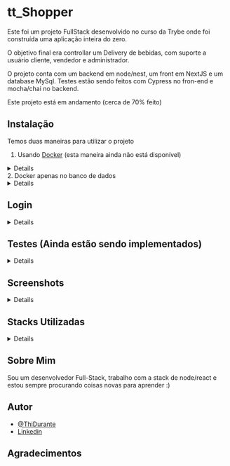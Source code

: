 # tt_Shopper

Este foi um projeto FullStack desenvolvido no curso da Trybe onde foi construída uma aplicação inteira do zero.

O objetivo final era controllar um Delivery de bebidas, com suporte a usuário cliente, vendedor e administrador.

O projeto conta com um backend em node/nest, um front em NextJS e um database MySql.
Testes estão sendo feitos com Cypress no fron-end e mocha/chai no backend.

Este projeto está em andamento (cerca de 70% feito)

## Instalação

Temos duas maneiras para utilizar o projeto

1. Usando [Docker](https://www.docker.com/) (esta maneira ainda não está disponível)
<details>

Após clonar o repositório não esqueça de:

Dentro da pasta app, troque o nome do arquivo .env.example para .env

![env](https://i.imgur.com/Hilhzoe.png)

```bash
  # clone o repositório
  # entre na pasta app
  cd deliveryapp/app
  # rode o script de Instalação de dependencias
  npm run install:app
  # caso tenha problemas de permissão neste passo use:
  chmod +x app_install.sh
  # repita o npm run
  # Após isso rode o comando
  docker compose up
```

Depois é só esperar o tempo de build (pode demorar um pouco dependendo do computador/internet)

O front end estará rodando em localhost:3000 (broswer)

A API em localhost:3001 (postman ou simular)

O banco de dado em localhost:3306 (workbench)

</details>
2. Docker apenas no banco de dados
<details>

Aqui vamos usar o docker apenas para o banco de dados e rodar a aplicação em terminais diferentes.

Após clonar o repositório não esqueça de:

Dentro da pasta app/backend, troque o nome do arquivo .env.examplenodocker para .env

Altere as variáveis de ambiente para irem de acordo ao seu database

Caso tenha criado um DB padrão com a senha do usuário root sendo password, não precisa mudar nada.

![env](https://i.imgur.com/f8jA2qx.png)

```bash
  # clone o repositório
  # entre na pasta do projeto e suba o banco de dados
  cd deliveryapp
  docker compose up
  # entre na pasta app
  cd app
  # rode o script de Instalação de dependencias
  npm run install:app
  # caso tenha problemas de permissão neste passo use:
  chmod +x app_install.sh
  # repita o passo antes desse
  # caso ainda tenha problemas, antes de cada npm start rode o comando
  npm i
  # abra dois terminais novos
  # um deve estar dentro de /app/fronend e rode o comando
  npm start
  # o outro deve estar dentro de /app/backend e rode o comando
  npm start
```

Depois é só esperar o tempo de build (pode demorar um pouco dependendo do computador/internet)

O front end estará rodando em localhost:3000 (browser)

A API em localhost:3001 (postman ou similar)

O banco de dado em localhost:3306 (workbench)

</details>

## Login

<details>
Para fazer login no aplicativo você pode utilizar o login admin@admin.com com a senha admin, onde vc logará como admin da plataforma (falta tela de controle de usuários)

Para acessar como vendedor utilize o login: vendedor@vendedor.com com a senha: fulana@123 para visualizar como vendedor (ainda faltando algumas coisas)

Ou criar uma conta nova com um email em formato válido com senha e usuário, assim você verá a aplicação como um usuário padrão (comprador, rota completa)

</details>

## Testes (Ainda estão sendo implementados)

<details>
Para os testes funcionarem, as dependencias tem que estar instaladas e o aplicativo rodando (pode ser pelo docker ou sem ele)

Entre na pasta de frontend (/app/frontend)

Use o comando: npx cypress open

Selecione o browser e rode o teste app_test

</details>

## Screenshots

<details>

![photo](./images/site1.png)
![photo](./images/site2.png)
![photo](./images/site3.png)

</details>

## Stacks Utilizadas

<details>
Front-end: ReactJS, Cypress, Typescript
Back-end: Node, Express, Sequelize, Typescript
</details>

## Sobre Mim

Sou um desenvolvedor Full-Stack, trabalho com a stack de node/react e estou sempre procurando coisas novas para aprender :)

## Autor

- [@ThiDurante](https://www.github.com/ThiDurante)
- [Linkedin](https://www.linkedin.com/in/thidurante/)

## Agradecimentos
